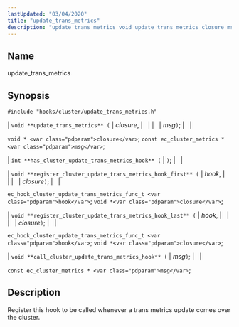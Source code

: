 ```yaml
---
lastUpdated: "03/04/2020"
title: "update_trans_metrics"
description: "update trans metrics void update trans metrics closure msg void closure const ec cluster metrics msg int has cluster update trans metrics hook void register cluster update trans metrics hook first hook closure ec hook cluster update trans metrics func t hook void closure void register cluster update trans metrics..."
---
```


<a name="hooks.cluster.update_trans_metrics"></a> 
## Name

update_trans_metrics

## Synopsis

`#include "hooks/cluster/update_trans_metrics.h"`

| `void **update_trans_metrics** (` | <var class="pdparam">closure</var>, |   |
|   | <var class="pdparam">msg</var>`)`; |   |

`void * <var class="pdparam">closure</var>`;
`const ec_cluster_metrics * <var class="pdparam">msg</var>`;

| `int **has_cluster_update_trans_metrics_hook** (` | `)`; |   |

| `void **register_cluster_update_trans_metrics_hook_first** (` | <var class="pdparam">hook</var>, |   |
|   | <var class="pdparam">closure</var>`)`; |   |

`ec_hook_cluster_update_trans_metrics_func_t <var class="pdparam">hook</var>`;
`void *<var class="pdparam">closure</var>`;

| `void **register_cluster_update_trans_metrics_hook_last** (` | <var class="pdparam">hook</var>, |   |
|   | <var class="pdparam">closure</var>`)`; |   |

`ec_hook_cluster_update_trans_metrics_func_t <var class="pdparam">hook</var>`;
`void *<var class="pdparam">closure</var>`;

| `void **call_cluster_update_trans_metrics_hook** (` | <var class="pdparam">msg</var>`)`; |   |

`const ec_cluster_metrics * <var class="pdparam">msg</var>`;<a name="idp27658048"></a> 
## Description

Register this hook to be called whenever a trans metrics update comes over the cluster.